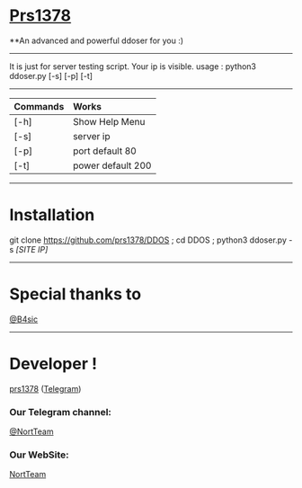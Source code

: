 # [Prs1378](https://github.com/prs1378)

**An advanced and powerful ddoser for you :)

* * *
It is just for server testing script. Your ip is visible. 
usage : python3 ddoser.py [-s] [-p] [-t]
* * *

| Commands |Works |
|:--------|:------------|
| [-h] | Show Help Menu |
| [-s] | server ip |
| [-p] | port default 80 |
| [-t] | power default 200 |

	
	
* * *

# Installation
git clone https://github.com/prs1378/DDOS ; cd DDOS ; python3 ddoser.py -s *[SITE IP]*
* * *


# Special thanks to
[@B4sic](https://telegram.me/B4sic)


* * *

# Developer !

[prs1378](https://github.com/prs1378) ([Telegram](https://telegram.me/prs1378))
### Our Telegram channel:

[@NortTeam](https://telegram.me/nortteam)

### Our WebSite:
[NortTeam](https://NortTeam.ir)
